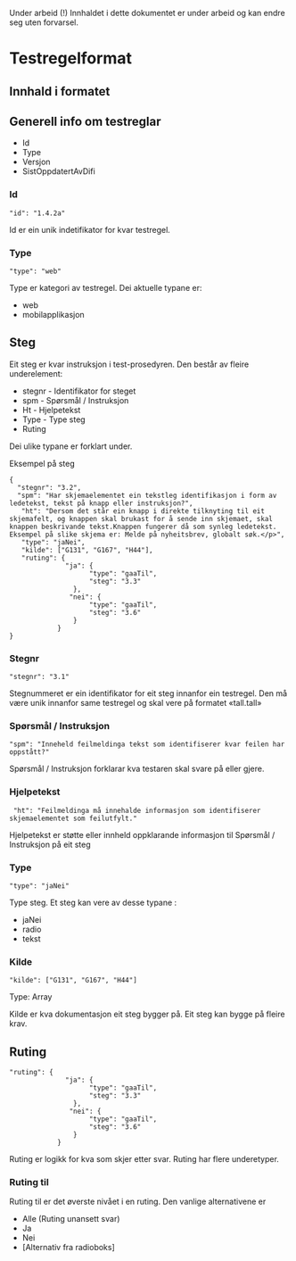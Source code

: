 Under arbeid (!)  Innhaldet i dette dokumentet er under arbeid og kan endre seg uten forvarsel.


# Testregelformat
## Innhald i formatet

## Generell info om testreglar
- Id
- Type
- Versjon
- SistOppdatertAvDifi
### Id
```
"id": "1.4.2a"
```
Id er ein unik indetifikator for kvar testregel.  


### Type
```
"type": "web"
```
Type er kategori av testregel. Dei aktuelle typane er:
- web
- mobilapplikasjon

## Steg
Eit steg er kvar instruksjon i test-prosedyren. Den består av fleire underelement:
- stegnr - Identifikator for steget
- spm - Spørsmål / Instruksjon
- Ht - Hjelpetekst
- Type - Type steg
- Ruting

Dei ulike typane er forklart under.

Eksempel på steg
```
{
  "stegnr": "3.2",
  "spm": "Har skjemaelementet ein tekstleg identifikasjon i form av ledetekst, tekst på knapp eller instruksjon?",
   "ht": "Dersom det står ein knapp i direkte tilknyting til eit skjemafelt, og knappen skal brukast for å sende inn skjemaet, skal knappen beskrivande tekst.Knappen fungerer då som synleg ledetekst. Eksempel på slike skjema er: Melde på nyheitsbrev, globalt søk.</p>",
   "type": "jaNei",
   "kilde": ["G131", "G167", "H44"],
   "ruting": {
              "ja": {
                    "type": "gaaTil",
                    "steg": "3.3"
                },
               "nei": {
                    "type": "gaaTil",
                    "steg": "3.6"
                }
            }
}
```

### Stegnr
```
"stegnr": "3.1"
```
Stegnummeret er ein identifikator for eit steg innanfor ein testregel. Den må være unik innanfor same testregel og skal vere på formatet «tall.tall»

### Spørsmål / Instruksjon

```
"spm": "Inneheld feilmeldinga tekst som identifiserer kvar feilen har oppstått?"
```
Spørsmål / Instruksjon forklarar kva testaren skal svare på eller gjere.

### Hjelpetekst
```
 "ht": "Feilmeldinga må innehalde informasjon som identifiserer skjemaelementet som feilutfylt."
```
Hjelpetekst er støtte eller innheld oppklarande informasjon til Spørsmål / Instruksjon på eit steg

### Type 
```
"type": "jaNei"
```
Type steg. Et steg kan vere av desse typane :
- jaNei 
- radio
- tekst

### Kilde
```
"kilde": ["G131", "G167", "H44"]
```
Type: Array

Kilde er kva dokumentasjon eit steg bygger på. Eit steg kan bygge på fleire krav.

## Ruting
```
"ruting": {
              "ja": {
                    "type": "gaaTil",
                    "steg": "3.3"
                },
               "nei": {
                    "type": "gaaTil",
                    "steg": "3.6"
                }
            }
```
Ruting er logikk for kva som skjer etter svar. Ruting har flere underetyper.

### Ruting til
Ruting til er det øverste nivået i en ruting. Den vanlige alternativene er 
- Alle (Ruting unansett svar)
- Ja 
- Nei
- [Alternativ fra radioboks]


